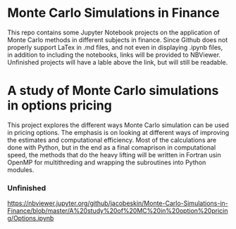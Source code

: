# Monte Carlo Simulations in Finance

This repo contains some Jupyter Notebook projects on the application of Monte Carlo methods in different subjects in finance. Since Github does not properly support LaTex in .md files, and not even in displaying .ipynb files, in addition to including the notebooks, links will be provided to NBViewer. Unfinished projects will have a lable above the link, but will still be readable.

# A study of Monte Carlo simulations in options pricing
This project explores the different ways Monte Carlo simulation can be used in pricing options. The emphasis is on looking at different ways of improving the estimates and computational efficiency. Most of the calculations are done with Python, but in the end as a final comaprison in computational speed, the methods that do the heavy lifting will be written in Fortran usin OpenMP for multithreding and wrapping the subroutines into Python modules. 

### Unfinished
https://nbviewer.jupyter.org/github/jacobeskin/Monte-Carlo-Simulations-in-Finance/blob/master/A%20study%20of%20MC%20in%20option%20pricing/Options.ipynb
